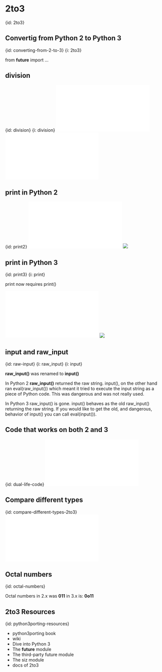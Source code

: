 # 2to3
{id: 2to3}

## Convertig from Python 2 to Python 3
{id: converting-from-2-to-3}
{i: 2to3}


from __future__ import ...




## division
{id: division}
{i: division}
![](examples/2to3/div2.py)
![](examples/2to3/div3.py)


## print in Python 2
{id: print2}
![](examples/2to3/print2.py)
![](examples/2to3/print2.out)


## print in Python 3
{id: print3}
{i: print}


print now requires print()


![](examples/2to3/print3.py)
![](examples/2to3/print3.out)


## input and raw_input
{id: raw-input}
{i: raw_input}
{i: input}


<b>raw_input()</b> was renamed to <b>input()</b>




In Python 2 <b>raw_input()</b> returned the raw string. input(), on the other hand ran eval(raw_input())
which meant it tried to execute the input string as a piece of Python code. This was dangerous and was not really used.




In Python 3 raw_input() is gone. input() behaves as the old raw_input() returning the raw string. If you would like to get the old,
and dangerous, behavior of input() you can call eval(input()).




## Code that works on both 2 and 3
{id: dual-life-code}
![](examples/2to3/2and3.py)


## Compare different types
{id: compare-different-types-2to3}
![](examples/2to3/compare.py)


## Octal numbers
{id: octal-numbers}


Octal numbers in 2.x was <b>011</b> in 3.x is: <b>0o11</b>




## 2to3 Resources
{id: python3porting-resources}

* <a href="http://python3porting.com/"></a> python3porting book
* <a href="https://wiki.python.org/moin/PortingPythonToPy3k"></a> wiki
* <a href="http://www.diveintopython3.net/porting-code-to-python-3-with-2to3.html"></a> Dive into Python 3
* <a href="http://docs.python.org/2/library/__future__.html"></a> The __future__ module
* <a href="http://python-future.org/"></a> The third-party future module
* <a href="http://pythonhosted.org/six/"></a> The siz module
* <a href="http://docs.python.org/2/library/2to3.html"></a> docs of 2to3




